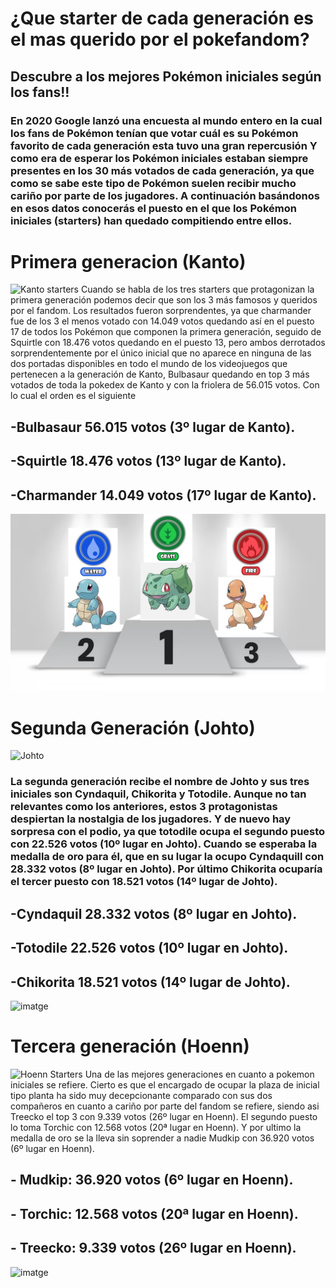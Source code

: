 # ¿Que starter de cada generación es el mas querido por el pokefandom?

## Descubre a los mejores Pokémon iniciales según los fans!!

### En 2020 Google lanzó una encuesta al mundo entero en la cual los fans de Pokémon tenían que votar cuál es su Pokémon favorito de cada generación esta tuvo una gran repercusión Y como era de esperar los Pokémon iniciales estaban siempre presentes en los 30 más votados de cada generación, ya que como se sabe este tipo de Pokémon suelen recibir mucho cariño por parte de los jugadores. A continuación basándonos en esos datos conocerás el puesto en el que los Pokémon iniciales (starters) han quedado compitiendo entre ellos.

# Primera generacion (Kanto)
![Kanto starters](https://static0.gamerantimages.com/wordpress/wp-content/uploads/2023/05/pokemon-kanto-region-starters-charmander-bulbasaur-squirtle.jpg)
Cuando se habla de los tres starters que protagonizan la primera generación podemos decir que son los 3 más famosos y queridos por el fandom. Los resultados fueron sorprendentes, ya que charmander fue de los 3 el menos votado con 14.049 votos quedando así en el puesto 17 de todos los Pokémon que componen la primera generación, seguido de Squirtle con 18.476 votos quedando en el puesto 13, pero ambos derrotados sorprendentemente por el único inicial que no aparece en ninguna de las dos portadas disponibles en todo el mundo de los videojuegos que pertenecen a la generación de Kanto, Bulbasaur quedando en top 3 más votados de toda la pokedex de Kanto y con la friolera de 56.015 votos. Con lo cual el orden es el siguiente

## -Bulbasaur 56.015 votos (3º lugar de Kanto).
## -Squirtle 18.476 votos (13º lugar de Kanto).
## -Charmander 14.049 votos (17º lugar de Kanto).

![KantoPodium](PodioKanto.png)

# Segunda Generación (Johto)
![Johto](https://www.google.com/url?sa=i&url=https%3A%2F%2Fwww.thegamer.com%2Fpokemon-every-johto-starter-evolution-ranked%2F&psig=AOvVaw1fI4CtO9w-dHV1FYUKyn9y&ust=1727349903161000&source=images&cd=vfe&opi=89978449&ved=0CBQQjRxqFwoTCMiY0tL_3YgDFQAAAAAdAAAAABAE)
### La segunda generación recibe el nombre de Johto y sus tres iniciales son Cyndaquil, Chikorita y Totodile. Aunque no tan relevantes como los anteriores, estos 3 protagonistas despiertan la nostalgia de los jugadores. Y de nuevo hay sorpresa con el podio, ya que totodile ocupa el segundo puesto con 22.526 votos (10º lugar en Johto). Cuando se esperaba la medalla de oro para él, que en su lugar la ocupo Cyndaquill con 28.332 votos (8º lugar en Johto). Por último Chikorita ocuparía el tercer puesto con 18.521 votos (14º lugar de Johto).

## -Cyndaquil 28.332 votos (8º lugar en Johto).
## -Totodile 22.526 votos (10º lugar en Johto).
## -Chikorita 18.521 votos (14º lugar de Johto).

![imatge](https://github.com/user-attachments/assets/781ec974-5da4-43be-9935-d6c1d3424d7c)

# Tercera generación (Hoenn)
![Hoenn Starters](https://www.google.com/url?sa=i&url=https%3A%2F%2Fpokemon.fandom.com%2Fwiki%2FHoenn_first_partner_Pok%25C3%25A9mon&psig=AOvVaw30ZkyyWYpodtESLlFc1lTF&ust=1727525369383000&source=images&cd=vfe&opi=89978449&ved=0CBQQjRxqFwoTCLj28NOL44gDFQAAAAAdAAAAABAE)
Una de las mejores generaciones en cuanto a pokemon iniciales se refiere. Cierto es que el encargado de ocupar la plaza de inicial tipo planta ha sido muy decepcionante comparado con sus dos compañeros en cuanto a cariño por parte del fandom se refiere, siendo asi Treecko el top 3 con 9.339 votos (26º lugar en Hoenn). El segundo puesto lo toma Torchic con 12.568 votos (20ª lugar en Hoenn). Y por ultimo la medalla de oro se la lleva sin soprender a nadie Mudkip con 36.920 votos (6º lugar en Hoenn).

## - Mudkip: 36.920 votos (6º lugar en Hoenn).
## - Torchic: 12.568 votos (20ª lugar en Hoenn).
## - Treecko: 9.339 votos (26º lugar en Hoenn).

![imatge](https://github.com/user-attachments/assets/781ec974-5da4-43be-9935-d6c1d3424d7c)



